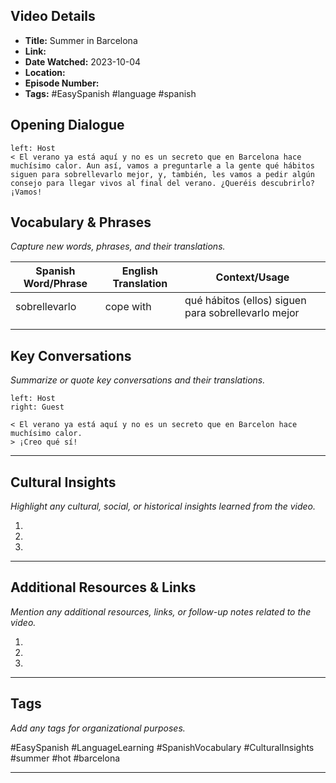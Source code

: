 ## Video Details
- **Title:** Summer in Barcelona
- **Link:** 
- **Date Watched:** 2023-10-04
- **Location:** 
- **Episode Number:** 
- **Tags:** #EasySpanish #language #spanish

## Opening Dialogue
```dialogue
left: Host
< El verano ya está aquí y no es un secreto que en Barcelona hace muchísimo calor. Aun así, vamos a preguntarle a la gente qué hábitos siguen para sobrellevarlo mejor, y, también, les vamos a pedir algún consejo para llegar vivos al final del verano. ¿Queréis descubrirlo? ¡Vamos!
```

## Vocabulary & Phrases
_Capture new words, phrases, and their translations._

| Spanish Word/Phrase | English Translation | Context/Usage |
|---------------------|---------------------|--------------|
|         sobrellevarlo  |       cope with   |      qué hábitos (ellos) siguen para sobrellevarlo mejor                      |
|                     |                     |              |
|                     |                     |              |

## Key Conversations
_Summarize or quote key conversations and their translations._

```dialogue
left: Host
right: Guest

< El verano ya está aquí y no es un secreto que en Barcelon hace muchísimo calor.
> ¡Creo qué sí!
```
---
## Cultural Insights
_Highlight any cultural, social, or historical insights learned from the video._

1. 
2. 
3. 
---

## Additional Resources & Links
_Mention any additional resources, links, or follow-up notes related to the video._

1. 
2. 
3. 

---

## Tags
_Add any tags for organizational purposes._

#EasySpanish #LanguageLearning #SpanishVocabulary #CulturalInsights #summer #hot #barcelona


---

